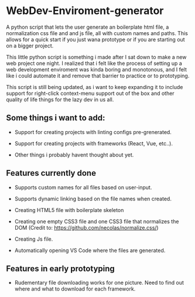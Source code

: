 # WebDev-Enviroment-generator
A python script that lets the user generate an boilerplate html file, a normalization css file and  and js file, all with custom names and paths.
This allows for a quick start if you just wana prototype or if you are starting out on a bigger project.

This little python script is something i made after I sat down to make a new web project one night.
I realized that i felt like the process of setting up a web development enviroment was kinda boring and monotonous, and
I felt like i could automate it and remove that barrier to practice or to prototyping.

This script is still being updated, as i want to keep expanding it to include support for right-click context-menu support out of the
box and other quality of life things for the lazy dev in us all.


## Some things i want to add:

- Support for creating projects with linting configs pre-grenerated.

- Support for creating projects with frameworks (React, Vue, etc..).

- Other things i probably havent thought about yet.

## Features currently done

- Supports custom names for all files based on user-input.

- Supports dynamic linking based on the file names when created.

- Creating HTML5 file with boilerplate skeleton

- Creating one empty CSS3 file and one CSS3 file that normalizes the DOM (Credit to: https://github.com/necolas/normalize.css/)

- Creating Js file.

- Automatically opening VS Code where the files are generated.

## Features in early prototyping
- Rudementary file downloading works for one picture. Need to find out where and what to download for each framework.



